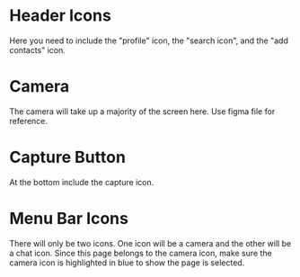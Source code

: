 <!--Header-->
# Header Icons
Here you need to include the "profile" icon, the "search icon", and the "add contacts" icon.

<!--Main-->
# Camera 
The camera will take up a majority of the screen here. Use figma file for reference. 

<!--Bottom-->
# Capture Button
At the bottom include the capture icon. 

<!--Footer-->
# Menu Bar Icons
There will only be two icons. One icon will be a camera and the other will be a chat icon. Since this page belongs to the camera icon, make sure the camera icon is highlighted in blue to show the page is selected. 